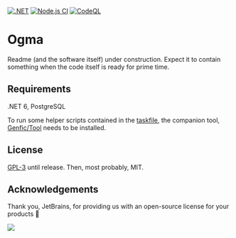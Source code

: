 [![.NET](https://github.com/Genfic/Ogma/actions/workflows/dotnet.yml/badge.svg)](https://github.com/Genfic/Ogma/actions/workflows/dotnet.yml)
[![Node.js CI](https://github.com/Genfic/Ogma/actions/workflows/node.js.yml/badge.svg)](https://github.com/Genfic/Ogma/actions/workflows/node.js.yml)
[![CodeQL](https://github.com/Genfic/Ogma/actions/workflows/codeql-analysis.yml/badge.svg)](https://github.com/Genfic/Ogma/actions/workflows/codeql-analysis.yml)

# Ogma

Readme (and the software itself) under construction. Expect it to
contain something when the code itself is ready for prime time.

## Requirements

.NET 6, PostgreSQL

To run some helper scripts contained in the [taskfile](./taskfile.yml), the companion tool,
[Genfic/Tool](https://github.com/Genfic/Tool) needs to be installed.

## License

[GPL-3](LICENSE.md) until release. Then, most probably, MIT.

## Acknowledgements

Thank you, JetBrains, for providing us with an open-source
license for your products 💜

[![](Assets/jetbrains-variant-4-500px.png)](https://www.jetbrains.com/?from=Ogma)
